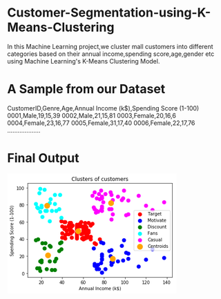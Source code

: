 # Customer-Segmentation-using-K-Means-Clustering
In this Machine Learning project,we cluster mall customers into different categories based on their annual income,spending score,age,gender etc using Machine Learning's K-Means Clustering Model.

# A Sample from our Dataset
CustomerID,Genre,Age,Annual Income (k$),Spending Score (1-100)
0001,Male,19,15,39
0002,Male,21,15,81
0003,Female,20,16,6
0004,Female,23,16,77
0005,Female,31,17,40
0006,Female,22,17,76
...................
# Final Output

![K-Means Clustering](K-Means.png)




